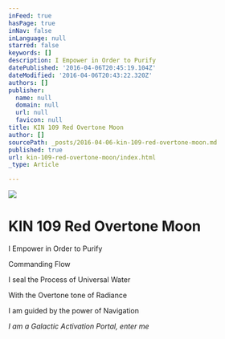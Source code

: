 ```yaml
---
inFeed: true
hasPage: true
inNav: false
inLanguage: null
starred: false
keywords: []
description: I Empower in Order to Purify
datePublished: '2016-04-06T20:45:19.104Z'
dateModified: '2016-04-06T20:43:22.320Z'
authors: []
publisher:
  name: null
  domain: null
  url: null
  favicon: null
title: KIN 109 Red Overtone Moon
author: []
sourcePath: _posts/2016-04-06-kin-109-red-overtone-moon.md
published: true
url: kin-109-red-overtone-moon/index.html
_type: Article

---
```

![](https://the-grid-user-content.s3-us-west-2.amazonaws.com/e3bf7e0c-99b2-460c-a1e7-226ef2634595.png)

# KIN 109 Red Overtone Moon

I Empower in Order to Purify

Commanding Flow

I seal the Process of Universal Water

With the Overtone tone of Radiance

I am guided by the power of Navigation

_I am a Galactic Activation Portal, enter me_